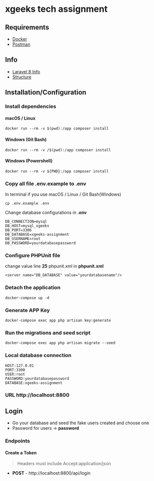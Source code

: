 # xgeeks tech assignment

## Requirements

- [Docker](https://www.docker.com/products/docker-desktop)
- [Postman](https://www.postman.com/downloads/)

## Info

- [Laravel 8 Info](https://laravel.com/docs/8.x/installation)
- [Structure](structure.md)

## Installation/Configuration

### Install dependencies

#### macOS / Linux

```
docker run --rm -v $(pwd):/app composer install
```

#### Windows (Git Bash)

```
docker run --rm -v /$(pwd):/app composer install
```

#### Windows (Powershell)

```
docker run --rm -v ${PWD}:/app composer install
```

### Copy all file .env.example to .env

In terminal if you use macOS / Linux / Git Bash(Windows)

```
cp .env.example .env
```

Change database configurations in **.env**

```
DB_CONNECTION=mysql
DB_HOST=mysql_xgeeks
DB_PORT=3306
DB_DATABASE=xgeeks-assignment
DB_USERNAME=root
DB_PASSWORD=yourdatabasepassword
```

### Configure PHPUnit file

change value line **25** phpunit.xml in **phpunit.xml**

```
<server name="DB_DATABASE" value="yourdatabasename"/>
```

### Detach the application

```
docker-compose up -d
```

### Generate APP Key

```
docker-compose exec app php artisan key:generate
```

### Run the migrations and seed script

```
docker-compose exec app php artisan migrate --seed
```

### Local database connection

```
HOST:127.0.01
PORT:3300
USER:root
PASSWORD:yourdatabasepassword
DATABASE:xgeeks-assignment
```

### URL http://localhost:8800

## Login

- Go your database and seed the fake users created and choose one
- Password for users -> **password**

### Endpoints

#### Create a Token

> Headers must include Accept:application/json

- **POST** - http://localhost:8800/api/login
